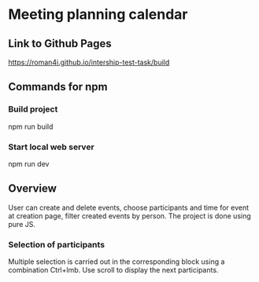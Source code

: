 # Meeting planning calendar


## Link to Github Pages
<https://roman4i.github.io/intership-test-task/build>

## Commands for npm
### Build project
  npm run build
### Start local web server
  npm run dev

## Overview
User can create and delete events, choose participants and time for event at creation page, filter created events by person. The project is done using pure JS.
### Selection of participants
Multiple selection is carried out in the corresponding block using a combination Ctrl+lmb. Use scroll to display the next participants.
